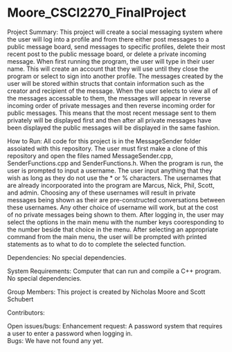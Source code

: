 # Moore_CSCI2270_FinalProject
Project Summary:
This project will create a social messaging system where the user will log into a profile and from there either post messages to a public message board, send messages to specific profiles, delete their most recent post to the public message board, or delete a private incoming message.  When first running the program, the user will type in their user name.  This will create an account that they will use until they close the program or select to sign into another profile.  The messages created by the user will be stored within structs that contain information such as the creator and recipient of the message.  When the user selects to view all of the messages accessable to them, the messages will appear in reverse incoming order of private messages and then reverse incoming order for public messages.  This means that the most recent message sent to them privately will be displayed first and then after all private messages have been displayed the public messages will be displayed in the same fashion.

How to Run:
All code for this project is in the MessageSender folder assoiated with this repository.  The user must first make a clone of this repository and open the files named MessageSender.cpp, SenderFunctions.cpp and SenderFunctions.h. When the program is run, the user is prompted to input a username.  The user input anything that they wish as long as they do not use the * or % characters.  The usernames that are already incorpoorated into the program are Marcus, Nick, Phil, Scott, and admin.  Choosing any of these usernames will result in private messages being shown as their are pre-constructed conversations between these usernames.  Any other choice of username will work, but at the cost of no private messages being shown to them.  After logging in, the user may select the options in the main menu with the number keys cooresponding to the number beside that choice in the menu.  After selecting an appropriate command from the main menu, the user will be prompted with printed statements as to what to do to complete the selected function.

Dependencies:
No special dependencies.

System Requirements:  Computer that can run and compile a C++ program.  No special dependencies.

Group Members:
This project is created by Nicholas Moore and Scott Schubert

Contributors:

Open issues/bugs:
Enhancement request:  A password system that requires a user to enter a password when logging in.  
Bugs: We have not found any yet.
